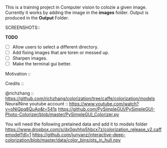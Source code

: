 This is a training project in Computer vision to colozie a given image. Currently it works by adding the image in the **images** folder.
Output is produced in the **Output** Folder.

SCREENSHOTS::


**TODO** 
- [ ] Allow users to select a different directory.
- [ ] Add fixing images that are toren or messed up.
- [ ] Sharpen images.
- [ ] Make the terminal gui better.

Motivation ::


Credits :: 

@richzhang :: https://github.com/richzhang/colorization/tree/caffe/colorization/models
NeuralNine youtube account :: https://www.youtube.com/watch?v=oNjQpq8QuAo&t=541s
https://github.com/PySimpleGUI/PySimpleGUI-Photo-Colorizer/blob/master/PySimpleGUI_Colorizer.py

You will need the following pretained data and add it to models folder
https://www.dropbox.com/s/dx0qvhhp5hbcx7z/colorization_release_v2.caffemodel?dl=1
https://github.com/junyanz/interactive-deep-colorization/blob/master/data/color_bins/pts_in_hull.npy
